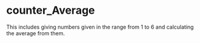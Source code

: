 # counter_Average
This includes giving numbers given in the range from 1 to 6 and calculating the average from them.
